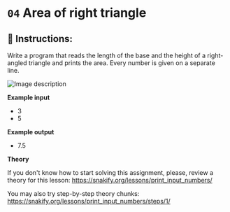 # `04` Area of right triangle

## 📝 Instructions:

Write a program that reads the length of the base and the height of a right-angled triangle and prints the area. Every number is given on a separate line.

![Image description](http://i.imgur.com/6EkzVxA.jpg)

**Example input**
* 3
* 5

**Example output**
* 7.5

**Theory**

If you don't know how to start solving this assignment, please, review a theory for this lesson:
https://snakify.org/lessons/print_input_numbers/

You may also try step-by-step theory chunks:
https://snakify.org/lessons/print_input_numbers/steps/1/